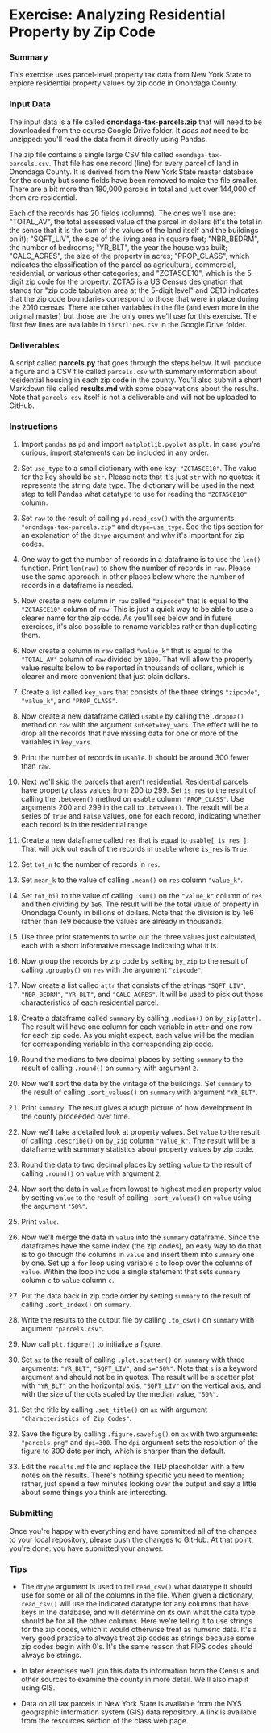 # Exercise: Analyzing Residential Property by Zip Code

### Summary

This exercise uses parcel-level property tax data from New York State to explore residential property values by zip code in Onondaga County.

### Input Data

The input data is a file called **onondaga-tax-parcels.zip** that will need to be downloaded from the course Google Drive folder. It *does not* need to be unzipped: you'll read the data from it directly using Pandas.

The zip file contains a single large CSV file called `onondaga-tax-parcels.csv`. That file has one record (line) for every parcel of land in Onondaga County. It is derived from the New York State master database for the county but some fields have been removed to make the file smaller. There are a bit more than 180,000 parcels in total and just over 144,000 of them are residential.

Each of the records has 20 fields (columns). The ones we'll use are: "TOTAL_AV", the total assessed value of the parcel in dollars (it's the total in the sense that it is the sum of the values of the land itself and the buildings on it); "SQFT_LIV", the size of the living area in square feet; "NBR_BEDRM", the number of bedrooms; "YR_BLT", the year the house was built; "CALC_ACRES", the size of the property in acres; "PROP_CLASS", which indicates the classification of the parcel as agricultural, commercial, residential, or various other categories; and "ZCTA5CE10", which is the 5-digit zip code for the property. ZCTA5 is a US Census designation that stands for "zip code tabulation area at the 5-digit level" and CE10 indicates that the zip code boundaries correspond to those that were in place during the 2010 census. There are other variables in the file (and even more in the original master) but those are the only ones we'll use for this exercise. The first few lines are available in `firstlines.csv` in the Google Drive folder.

### Deliverables

A script called **parcels.py** that goes through the steps below. It will produce a figure and a CSV file called `parcels.csv` with summary information about residential housing in each zip code in the county. You'll also submit a short Markdown file called **results.md** with some observations about the results. Note that `parcels.csv` itself is not a deliverable and will not be uploaded to GitHub.

### Instructions

1. Import `pandas` as `pd` and import `matplotlib.pyplot` as `plt`. In case you're curious, import statements can be included in any order.

1. Set `use_type` to a small dictionary with one key: `"ZCTA5CE10"`. The value for the key should be `str`. Please note that it's just `str` with no quotes: it represents the string data type. The dictionary will be used in the next step to tell Pandas what datatype to use for reading the `"ZCTA5CE10"` column.

1. Set `raw` to the result of calling `pd.read_csv()` with the arguments `"onondaga-tax-parcels.zip"` and `dtype=use_type`. See the tips section for an explanation of the `dtype` argument and why it's important for zip codes.

1. One way to get the number of records in a dataframe is to use the `len()` function. Print `len(raw)` to show the number of records in `raw`. Please use the same approach in other places below where the number of records in a dataframe is needed.

1. Now create a new column in `raw` called `"zipcode"` that is equal to the `"ZCTA5CE10"` column of `raw`. This is just a quick way to be able to use a clearer name for the zip code. As you'll see below and in future exercises, it's also possible to rename variables rather than duplicating them.

1. Now create a column in `raw` called `"value_k"` that is equal to the `"TOTAL_AV"` column of `raw` divided by `1000`. That will allow the property value results below to be reported in thousands of dollars, which is clearer and more convenient that just plain dollars.

1. Create a list called `key_vars` that consists of the three strings `"zipcode"`, `"value_k"`, and `"PROP_CLASS"`.

1. Now create a new dataframe called `usable` by calling the `.dropna()` method on `raw` with the argument `subset=key_vars`. The effect will be to drop all the records that have missing data for one or more of the variables in `key_vars`.

1. Print the number of records in `usable`. It should be around 300 fewer than `raw`.

1. Next we'll skip the parcels that aren't residential. Residential parcels have property class values from 200 to 299. Set `is_res` to the result of calling the `.between()` method on `usable` column `"PROP_CLASS"`. Use arguments 200 and 299 in the call to `.between()`. The result will be a series of `True` and `False` values, one for each record, indicating whether each record is in the residential range.

1. Create a new dataframe called `res` that is equal to `usable[ is_res ]`. That will pick out each of the records in `usable` where `is_res` is `True`.

1. Set `tot_n` to the number of records in `res`.

1. Set `mean_k` to the value of calling `.mean()` on `res` column `"value_k"`.

1. Set `tot_bil` to the value of calling `.sum()` on the `"value_k"` column of `res` and then dividing by `1e6`. The result will be the total value of property in Onondaga County in billions of dollars. Note that the division is by 1e6 rather than 1e9 because the values are already in thousands.

1. Use three print statements to write out the three values just calculated, each with a short informative message indicating what it is.

1. Now group the records by zip code by setting `by_zip` to the result of calling `.groupby()` on `res` with the argument `"zipcode"`.

1. Now create a list called `attr` that consists of the strings `"SQFT_LIV"`, `"NBR_BEDRM"`, `"YR_BLT"`, and `"CALC_ACRES"`. It will be used to pick out those characteristics of each residential parcel.

1. Create a dataframe called `summary` by calling `.median()` on `by_zip[attr]`. The result will have one column for each variable in `attr` and one row for each zip code. As you might expect, each value will be the median for corresponding variable in the corresponding zip code.

1. Round the medians to two decimal places by setting `summary` to the result of calling `.round()` on `summary` with argument `2`.

1. Now we'll sort the data by the vintage of the buildings. Set `summary` to the result of calling `.sort_values()` on `summary` with argument `"YR_BLT"`.

1. Print `summary`. The result gives a rough picture of how development in the county proceeded over time.

1. Now we'll take a detailed look at property values. Set `value` to the result of calling `.describe()` on `by_zip` column `"value_k"`. The result will be a dataframe with summary statistics about property values by zip code.

1. Round the data to two decimal places by setting `value` to the result of calling `.round()` on `value` with argument `2`.

1. Now sort the data in `value` from lowest to highest median property value by setting `value` to the result of calling `.sort_values()` on `value` using the argument `"50%"`.

1. Print `value`.

1. Now we'll merge the data in `value` into the `summary` dataframe. Since the dataframes have the same index (the zip codes), an easy way to do that is to go through the columns in `value` and insert them into `summary` one by one. Set up a `for` loop using variable `c` to loop over the columns of `value`. Within the loop include a single statement that sets `summary` column `c` to `value` column `c`.

1. Put the data back in zip code order by setting `summary` to the result of calling `.sort_index()` on `summary`.

1. Write the results to the output file by calling `.to_csv()` on `summary` with argument `"parcels.csv"`.

1. Now call `plt.figure()` to initialize a figure.

1. Set `ax` to the result of calling `.plot.scatter()` on `summary` with three arguments: `"YR_BLT"`, `"SQFT_LIV"`, and `s="50%"`. Note that `s` is a keyword argument and should not be in quotes. The result will be a scatter plot with `"YR_BLT"` on the horizontal axis, `"SQFT_LIV"` on the vertical axis, and with the size of the dots scaled by the median value, `"50%"`.

1. Set the title by calling `.set_title()` on `ax` with argument `"Characteristics of Zip Codes"`.

1. Save the figure by calling `.figure.savefig()` on `ax` with two arguments: `"parcels.png"` and `dpi=300`. The `dpi` argument sets the resolution of the figure to 300 dots per inch, which is sharper than the default.

1. Edit the `results.md` file and replace the TBD placeholder with a few notes on the results. There's nothing specific you need to mention; rather, just spend a few minutes looking over the output and say a little about some things you think are interesting.

### Submitting

Once you're happy with everything and have committed all of the changes to
your local repository, please push the changes to GitHub. At that point,
you're done: you have submitted your answer.

### Tips

+ The `dtype` argument is used to tell `read_csv()` what datatype it should use for some or all of the columns in the file. When given a dictionary, `read_csv()` will use the indicated datatype for any columns that have keys in the database, and will determine on its own what the data type should be for all the other columns. Here we're telling it to use strings for the zip codes, which it would otherwise treat as numeric data. It's a very good practice to always treat zip codes as strings because some zip codes begin with 0's. It's the same reason that FIPS codes should always be strings.

+ In later exercises we'll join this data to information from the Census
and other sources to examine the county in more detail. We'll also
map it using GIS.

+ Data on all tax parcels in New York State is available from the NYS
geographic information system (GIS) data repository. A link is available
from the resources section of the class web page.
